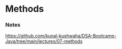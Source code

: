 # Methods




### Notes

https://github.com/kunal-kushwaha/DSA-Bootcamp-Java/tree/main/lectures/07-methods
